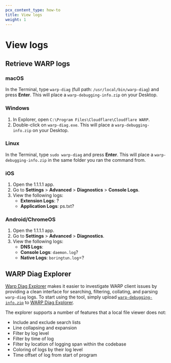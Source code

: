 ```yaml
---
pcx_content_type: how-to
title: View logs
weight: 1
---
```


# View logs

## Retrieve WARP logs

### macOS

In the Terminal, type `warp-diag` (full path: `/usr/local/bin/warp-diag`) and press **Enter**. This will place a `warp-debugging-info.zip` on your Desktop.

### Windows

1. In Explorer, open `C:\Program Files\Cloudflare\Cloudflare WARP`.
2. Double-click on `warp-diag.exe`. This will place a `warp-debugging-info.zip` on your Desktop.

### Linux

In the Terminal, type `sudo warp-diag` and press **Enter**. This will place a `warp-debugging-info.zip` in the same folder you ran the command from.

### iOS

1. Open the 1.1.1.1 app.
2. Go to **Settings** > **Advanced** > **Diagnostics** > **Console Logs**.
3. View the following logs:
    - **Extension Logs**: ?
    - **Application Logs**: ps.txt?

### Android/ChromeOS

1. Open the 1.1.1.1 app.
2. Go to **Settings** > **Advanced** > **Diagnostics**.
3. View the following logs:
    - **DNS Logs**: 
    - **Console Logs**: `daemon.log`?
    - **Native Logs**: `boringtun.log`=?

## WARP Diag Explorer

[Warp Diag Explorer](https://warp-diag-log-viewer.pages.dev) makes it easier to investigate WARP client issues by providing a clean interface for searching, filtering, collating, and parsing `warp-diag` logs. To start using the tool, simply upload [`warp-debugging-info.zip`](#retrieve-logs) to [WARP Diag Explorer](https://warp-diag-log-viewer.pages.dev).

The explorer supports a number of features that a local file viewer does not:

- Include and exclude search lists
- Line collapsing and expansion
- Filter by log level
- Filter by time of log
- Filter by location of logging span within the codebase
- Coloring of logs by their log level
- Time offset of log from start of program

